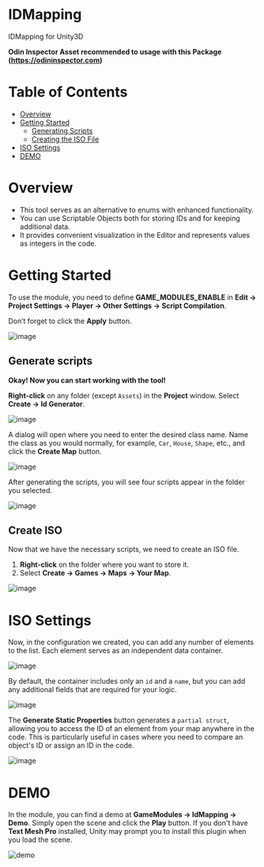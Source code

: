 # IDMapping

IDMapping for Unity3D

**Odin Inspector Asset recommended to usage with this Package (https://odininspector.com)**

# Table of Contents

- [Overview](#Overview)
- [Getting Started](#Getting-Started)
  - [Generating Scripts](#Generate-scripts)
  - [Creating the ISO File](#Create-ISO)
- [ISO Settings](#ISO-Settings)
- [DEMO](#DEMO)

# Overview
- This tool serves as an alternative to enums with enhanced functionality.
- You can use Scriptable Objects both for storing IDs and for keeping additional data.
- It provides convenient visualization in the Editor and represents values as integers in the code.

# Getting Started
To use the module, you need to define **GAME_MODULES_ENABLE** in **Edit -> Project Settings -> Player -> Other Settings -> Script Compilation**.

Don’t forget to click the **Apply** button.

![image](https://github.com/user-attachments/assets/f9999909-7479-40a4-ab2b-de55a3f267e3)

## Generate scripts

**Okay! Now you can start working with the tool!**

**Right-click** on any folder (except `Assets`) in the **Project** window.
Select **Create -> Id Generator**.

![image](https://github.com/user-attachments/assets/c207dec2-a29e-4bd3-9598-bb49f0d17001)

A dialog will open where you need to enter the desired class name.
Name the class as you would normally, for example, `Car`, `House`, `Shape`, etc., and click the **Create Map** button.

![image](https://github.com/user-attachments/assets/84eb4283-a215-4a83-8689-2d092b7b2a75)

After generating the scripts, you will see four scripts appear in the folder you selected.

![image](https://github.com/user-attachments/assets/67ae0a6a-591a-4495-8d5a-473861ac826f)

## Create ISO

Now that we have the necessary scripts, we need to create an ISO file.

1. **Right-click** on the folder where you want to store it.
2. Select **Create -> Games -> Maps -> Your Map**.

![image](https://github.com/user-attachments/assets/3d16677d-9420-45c4-a59b-d0a9722fb3a5)


# ISO Settings
Now, in the configuration we created, you can add any number of elements to the list.
Each element serves as an independent data container.

![image](https://github.com/user-attachments/assets/b4153ca3-4c33-4c40-a8ff-5f063ddabbd7)


By default, the container includes only an `id` and a `name`, but you can add any additional fields that are required for your logic.

![image](https://github.com/user-attachments/assets/997dbc51-41e4-4fa2-a82b-041751755243)


The **Generate Static Properties** button generates a `partial struct`, allowing you to access the ID of an element from your map anywhere in the code.
This is particularly useful in cases where you need to compare an object's ID or assign an ID in the code.

![image](https://github.com/user-attachments/assets/356f5f78-0e84-4108-a342-c3b33fada1d4)


# DEMO

In the module, you can find a demo at **GameModules -> IdMapping -> Demo**. Simply open the scene and click the **Play** button. 
If you don't have **Text Mesh Pro** installed, Unity may prompt you to install this plugin when you load the scene.

![demo](https://github.com/user-attachments/assets/79d85f49-72f5-48d3-856c-c1e39182dc47)




